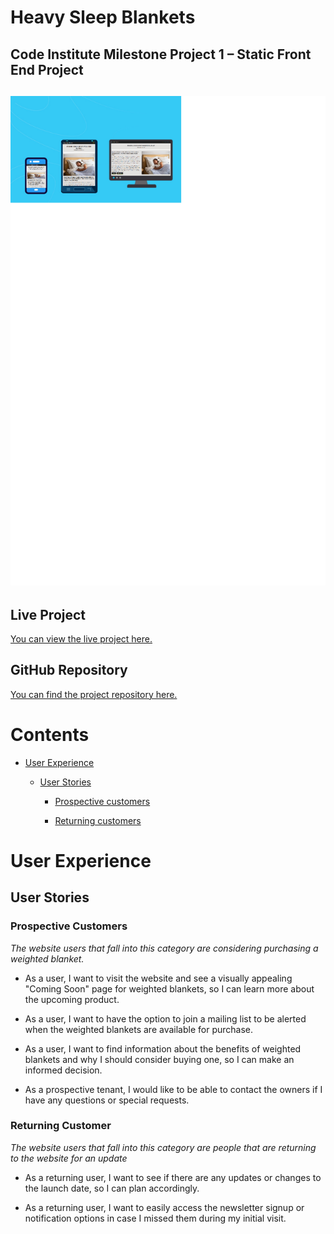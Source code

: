 # Heavy Sleep Blankets

## Code Institute Milestone Project 1 – Static Front End Project

<h2 align="left"><img src="assets/images/common-screen-sizes.jpg"></h2>

## Live Project

[You can view the live project here.](https://ruddockc.github.io/heavy-sleep-blankets/)

## GitHub Repository

[You can find the project repository here.](https://github.com/Ruddockc/heavy-sleep-blankets)

# Contents

- [User Experience](#user-experience)  

  * [User Stories](#user-stories)  

    + [Prospective customers](#prospective-customers)  

    + [Returning customers](#returning-customers)

# User Experience  

## User Stories  

### Prospective Customers 

*The website users that fall into this category are considering purchasing a weighted blanket.*  

* As a user, I want to visit the website and see a visually appealing "Coming Soon" page for weighted blankets, so I can learn more about the upcoming product.  

*  As a user, I want to have the option to join a mailing list to be alerted when the weighted blankets are available for purchase.  

* As a user, I want to find information about the benefits of weighted blankets and why I should consider buying one, so I can make an informed decision.   

* As a prospective tenant, I would like to be able to contact the owners if I have any questions or special requests.  

### Returning Customer  

*The website users that fall into this category are people that are returning to the website for an update*  

* As a returning user, I want to see if there are any updates or changes to the launch date, so I can plan accordingly.  

* As a returning user, I want to easily access the newsletter signup or notification options in case I missed them during my initial visit.